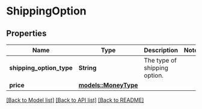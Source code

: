 # ShippingOption

## Properties

Name | Type | Description | Notes
------------ | ------------- | ------------- | -------------
**shipping_option_type** | **String** | The type of shipping option. | 
**price** | [**models::MoneyType**](MoneyType.md) |  | 

[[Back to Model list]](../README.md#documentation-for-models) [[Back to API list]](../README.md#documentation-for-api-endpoints) [[Back to README]](../README.md)


